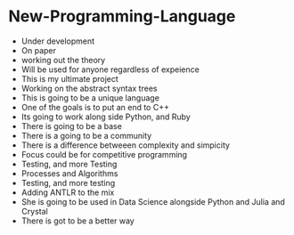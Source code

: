 # New-Programming-Language
- Under development
- On paper 
- working out the theory
- Will be used for anyone regardless of expeience
- This is my ultimate project
- Working on the abstract syntax trees
- This is going to be a unique language
- One of the goals is to put an end to C++
- Its going to work along side Python, and Ruby
- There is going to be a base
- There is a going to be a community 
- There is a difference betweeen complexity and simpicity
- Focus could be for competitive programming
- Testing, and more Testing
- Processes and Algorithms
- Testing, and more testing
- Adding ANTLR to the mix
- She is going to be used in Data Science alongside Python and Julia and Crystal
- There is got to be a better way
